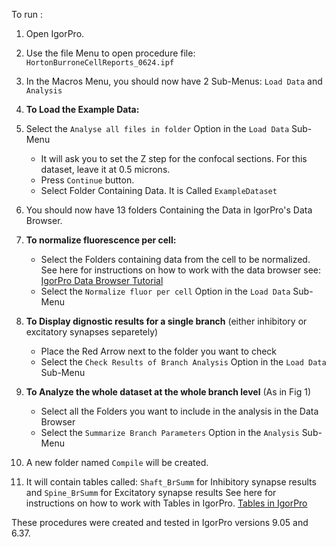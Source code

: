 To run :
1. Open IgorPro.
2. Use the file Menu to open procedure file: `HortonBurroneCellReports_0624.ipf`
3. In the Macros Menu, you should now have 2 Sub-Menus: `Load Data` and `Analysis`

4. **To Load the Example Data:**
5. Select the `Analyse all files in folder` Option in the `Load Data` Sub-Menu
   - It will ask you to set the Z step for the confocal sections. For this dataset, leave it at 0.5 microns.
   - Press `Continue` button.
   - Select Folder Containing Data. It is Called `ExampleDataset` 
5. You should now have 13 folders Containing the Data in IgorPro's Data Browser.

6. **To normalize fluorescence per cell:**
   - Select the Folders containing data from the cell to be normalized. See here for instructions on how to work  with the data browser see: [IgorPro Data Browser Tutorial](https://www.wavemetrics.com/news/get-know-feature-data-browser)
   - Select the `Normalize fluor per cell` Option in the `Load Data` Sub-Menu

7. **To Display dignostic results for a single branch** (either inhibitory or excitatory synapses separetely)
   - Place the Red Arrow next to the folder you want to check
   - Select the `Check Results of Branch Analysis` Option in the `Load Data` Sub-Menu

7. **To Analyze the whole dataset at the whole branch level** (As in Fig 1)
   - Select all the Folders you want to include in the analysis in the Data Browser
   - Select the `Summarize Branch Parameters` Option in the `Analysis` Sub-Menu

8. A new folder named `Compile` will be created.
9. It will contain tables called:
    `Shaft_BrSumm` for Inhibitory synapse results and `Spine_BrSumm` for Excitatory synapse results
See here for instructions on how to work with Tables in IgorPro. [Tables in IgorPro](https://www.wavemetrics.com/products/igorpro/creatinggraphs/tables)

These procedures were created and tested in IgorPro versions 9.05 and 6.37.
 


